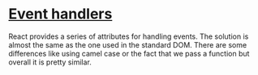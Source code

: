 #   [Event handlers](https://github.com/krasimir/react-in-patterns/blob/master/book/chapter-03/README.md)
React provides a series of attributes for handling events. The solution is almost the same as the one used in the standard DOM. There are some differences like using camel case or the fact that we pass a function but overall it is pretty similar.